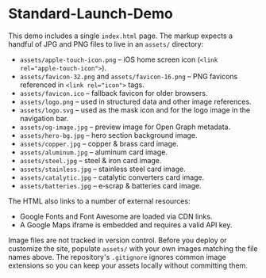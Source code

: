 # Standard-Launch-Demo

This demo includes a single `index.html` page. The markup expects a handful of JPG and PNG files to live in an `assets/` directory:

- `assets/apple-touch-icon.png` – iOS home screen icon (`<link rel="apple-touch-icon">`).
- `assets/favicon-32.png` and `assets/favicon-16.png` – PNG favicons referenced in `<link rel="icon">` tags.
- `assets/favicon.ico` – fallback favicon for older browsers.
- `assets/logo.png` – used in structured data and other image references.
- `assets/logo.svg` – used as the mask icon and for the logo image in the navigation bar.
- `assets/og-image.jpg` – preview image for Open Graph metadata.
- `assets/hero-bg.jpg` – hero section background image.
- `assets/copper.jpg` – copper & brass card image.
- `assets/aluminum.jpg` – aluminum card image.
- `assets/steel.jpg` – steel & iron card image.
- `assets/stainless.jpg` – stainless steel card image.
- `assets/catalytic.jpg` – catalytic converters card image.
- `assets/batteries.jpg` – e‑scrap & batteries card image.

The HTML also links to a number of external resources:

- Google Fonts and Font Awesome are loaded via CDN links.
- A Google Maps iframe is embedded and requires a valid API key.

Image files are not tracked in version control. Before you deploy or customize the site, populate `assets/` with your own images matching the file names above.
The repository's `.gitignore` ignores common image extensions so you can keep your assets locally without committing them.
